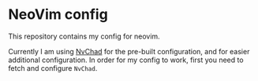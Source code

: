 # NeoVim config

This repository contains my config for neovim.

Currently I am using [NvChad](https://nvchad.com/) for the pre-built configuration, and for easier additional configuration.
In order for my config to work, first you need to fetch and configure `NvChad`.
